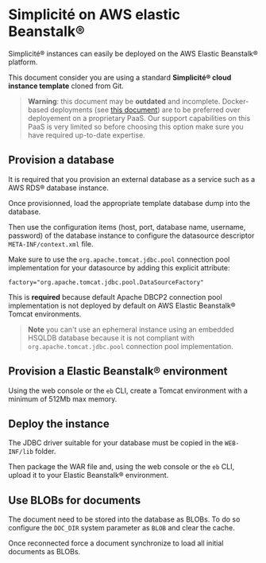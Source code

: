 Simplicit&eacute; on AWS elastic Beanstalk&reg;
===============================================

Simplicit&eacute;&reg; instances can easily be deployed on the AWS Elastic Beanstalk&reg; platform.

This document consider you are using a standard **Simplicit&eacute;&reg; cloud instance template** cloned from Git.

> **Warning**: this document may be **outdated** and incomplete.
> Docker-based deployments (see [this document](/lesson/docs/operation/docker)) are to be preferred over deployement on a proprietary PaaS.
> Our support capabilities on this PaaS is very limited so before choosing this option make sure you have required up-to-date expertise.


<h2 id="database">Provision a database</h2>

It is required that you provision an external database as a service such as a AWS RDS&reg; database instance.

Once provisionned, load the appropriate template database dump into the database.

Then use the configuration items (host, port, database name, username, password) of the database instance to configure the datasource descriptor `META-INF/context.xml` file.

Make sure to use the `org.apache.tomcat.jdbc.pool` connection pool implementation for your datasource by adding this explicit attribute:

	factory="org.apache.tomcat.jdbc.pool.DataSourceFactory"

This is **required** because default Apache DBCP2 connection pool implementation is not deployed by default on AWS Elastic Beanstalk&reg; Tomcat environments.

> **Note** you can't use an ephemeral instance using an embedded HSQLDB database because it is not compliant with `org.apache.tomcat.jdbc.pool` connection pool implementation.

<h2 id="provision">Provision a Elastic Beanstalk&reg; environment</h2>

Using the web console or the `eb` CLI, create a Tomcat environment with a minimum of 512Mb max memory.

<h2 id="deploy">Deploy the instance</h2>

The JDBC driver suitable for your database must be copied in the `WEB-INF/lib` folder.

Then package the WAR file and, using the web console or the `eb` CLI, upload it to your Elastic Beanstalk&reg; environment.

<h2 id="blobs">Use BLOBs for documents</h2>

The document need to be stored into the database as BLOBs. To do so configure the `DOC_DIR` system parameter as `BLOB` and clear the cache.

Once reconnected force a document synchronize to load all initial documents as BLOBs.